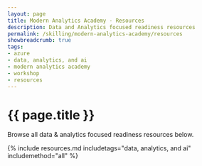```yaml
---
layout: page
title: Modern Analytics Academy - Resources
description: Data and Analytics focused readiness resources
permalink: /skilling/modern-analytics-academy/resources
showbreadcrumb: true
tags:
- azure
- data, analytics, and ai
- modern analytics academy
- workshop
- resources
---
```


# {{ page.title }}

Browse all data & analytics focused readiness resources below.

{% include resources.md 
    includetags="data, analytics, and ai" 
    includemethod="all" 
%}
